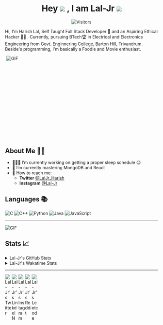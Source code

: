 <div align="center">
  
# Hey <img src="https://media.tenor.com/images/822fb670841c6f6582fefbb82e338a50/tenor.gif" width="29px"> , I am Lal-Jr <img src="https://i.pinimg.com/originals/9e/06/97/9e0697990828bb8319be8105c939b108.gif" width="70px">

![Visitors](https://visitor-badge.glitch.me/badge?page_id=Lal-Jr)

</div>

Hi, I'm Harish Lal, Self Taught Full Stack Developer 📖 and an Aspiring Ethical Hacker 👨‍💻 . Currently, pursuing BTech🏆 in Electrical and Electronics Engineering from Govt. Enginnering College, Barton Hill, Trivandrum. Beside's programming, I'm basically a Foodie and Movie enthusiast.

<img align="right" alt="GIF" height="300px" src="https://github.com/abhisheknaiidu/abhisheknaiidu/blob/master/code.gif?raw=true" width="500" height="320"/>

## About Me 👱🏼

- 👨🏽‍💻 I’m currently working on getting a proper sleep schedule :wink:
- 🌱 I’m currently mastering MongoDB and React
- 💬 How to reach me: 
    - **Twitter** [@LalJr_Harish](https://twitter.com/LalJr_Harish)
    - **Instagram** [@Lal-Jr](https://www.instagram.com/_lal._.jr_/)
    
## Languages 📚 

![C](https://img.shields.io/badge/-C-000?style=flat&logo=C)
![C++](https://img.shields.io/badge/-C++-000?style=flat&logo=C%2B%2B&logoColor=00599C)
![Python](https://img.shields.io/badge/-Python-000?style=flat&logo=python)
![Java](https://img.shields.io/badge/-Java-000?style=flat&logo=Java&logoColor=007396)
![JavaScript](https://img.shields.io/badge/-JavaScript-000?style=flat&logo=javascript)

---

<img align="center" alt="GIF" src="https://github4life.herokuapp.com/Lal-Jr.gif"/>

##  Stats 📈 

<details>
  <summary> Lal-Jr's GitHub Stats </summary>
<a href="https://github.com/Lal-Jr">
<img align="center" src="https://github-readme-stats.vercel.app/api?username=Lal-Jr&show_icons=true&theme=tokyonight&icon_color=6392DF&hide=prs" alt="Lal-Jr's GitHub Stats" />
</a> 
<a href="https://github.com/Lal-Jr">
<img align="center" src="https://github-readme-stats.vercel.app/api/top-langs/?username=Lal-Jr&layout=compact&show_icons=true&theme=tokyonight&icon_color=6392DF&hide=prs" />
</a>
</details>
<details>
<summary> Lal-Jr's Wakatime Stats </summary>
  
<!--START_SECTION:waka-->
![Profile Views](http://img.shields.io/badge/Profile%20Views-0-blue)

![Lines of code](https://img.shields.io/badge/From%20Hello%20World%20I%27ve%20Written-3.8%20million%20lines%20of%20code-blue)

**🐱 My Github Data** 

> 🏆 53 Contributions in the Year 2021
 > 
> 📦 142.0 kB Used in Github's Storage 
 > 
> 💼 Opted to Hire
 > 
> 📜 26 Public Repositories 
 > 
> 🔑 3 Private Repositories  
 > 
**I'm an Early 🐤** 

```text
🌞 Morning    52 commits     ████████░░░░░░░░░░░░░░░░░   32.1% 
🌆 Daytime    66 commits     ██████████░░░░░░░░░░░░░░░   40.74% 
🌃 Evening    32 commits     █████░░░░░░░░░░░░░░░░░░░░   19.75% 
🌙 Night      12 commits     █░░░░░░░░░░░░░░░░░░░░░░░░   7.41%

```
📅 **I'm Most Productive on Friday** 

```text
Monday       35 commits     █████░░░░░░░░░░░░░░░░░░░░   21.6% 
Tuesday      8 commits      █░░░░░░░░░░░░░░░░░░░░░░░░   4.94% 
Wednesday    25 commits     ███░░░░░░░░░░░░░░░░░░░░░░   15.43% 
Thursday     10 commits     █░░░░░░░░░░░░░░░░░░░░░░░░   6.17% 
Friday       67 commits     ██████████░░░░░░░░░░░░░░░   41.36% 
Saturday     13 commits     ██░░░░░░░░░░░░░░░░░░░░░░░   8.02% 
Sunday       4 commits      ░░░░░░░░░░░░░░░░░░░░░░░░░   2.47%

```


📊 **This Week I Spent My Time On** 

```text
💬 Programming Languages: 
No Activity Tracked This Week

🔥 Editors: 
No Activity Tracked This Week

```

**Timeline**

![Chart not found](https://raw.githubusercontent.com/Lal-Jr/Lal-Jr/master/charts/bar_graph.png) 


<!--END_SECTION:waka-->
</details>

--- 

<a href="https://twitter.com/LalJr_Harish">
  <img align="left" alt="Lal-Jr's Twitter" width="22px" src="https://cdn.jsdelivr.net/npm/simple-icons@v3/icons/twitter.svg" />
</a>
<a href="https://www.linkedin.com/in/Lal-Jr/">
  <img align="left" alt="Lal-Jr's LinkdeIN" width="22px" src="https://cdn.jsdelivr.net/npm/simple-icons@v3/icons/linkedin.svg" />
</a>
<a href="https://www.instagram.com/_lal._.jr_/">
  <img align="left" alt="Lal-Jr's Instagram" width="22px" src="https://cdn.jsdelivr.net/npm/simple-icons@v3/icons/instagram.svg" />
</a>
<a href="https://www.reddit.com/user/Lal-Jr/">
  <img align="left" alt="Lal-Jr's Reddit" width="22px" src="https://cdn.jsdelivr.net/npm/simple-icons@v3/icons/reddit.svg" />
</a>
<a href="https://leetcode.com/Lal-Jr/">
  <img align="left" alt="Lal-Jr's Leetcode" width="22px" src="https://cdn.jsdelivr.net/npm/simple-icons@v3/icons/leetcode.svg" />
</a>

